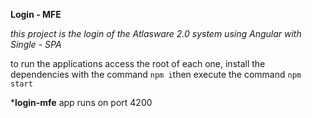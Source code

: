 **Login - MFE**

*this project is the login of the Atlasware 2.0 system using Angular with Single - SPA*
  
to run the applications access the root of each one, install the dependencies with the command `npm i`then execute the command `npm start`

***login-mfe** app runs on port 4200